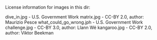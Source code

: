 License information for images in this dir:

dive_in.jpg - U.S. Government Work
matrix.jpg - CC-BY 2.0, author: Maurizio Pesce
what_could_go_wrong.jph - U.S. Government Work
challenge.jpg - CC-BY 3.0, author: Llann Wé
kangaroo.jpg - CC-BY 2.0, author: Viktor Beekman